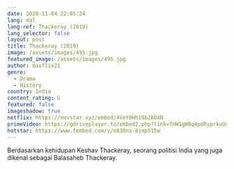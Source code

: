 ```yaml
---
date: 2020-11-04 22:05:24
lang: mal
lang-ref: Thackeray (2019)
lang_selector: false
layout: post
title: Thackeray (2019)
image: /assets/images/495.jpg
featured_image: /assets/images/495.jpg
author: maxflix21
genre:
  - Drama
  - History
country: India
content_rating: G
featured: false
imageshadow: true
netflix: https://movstar.xyz/embed/4VeY0Hh19b2A0XN
primeVideo: https://gdriveplayer.to/embed2.php?link=fHW1gWBq4pdRyprkuUqfNALkg%252BpimxA3QUijISOIYnXEtNMpHbIFP36kOjU%252BQT9tif1mq0kLM%252BeIcICiez88H%252FDwbU9602umjeMUqh%252F%252F4cUPSCSwsgiRFWjnRTIqxvHCxZP%252BHOKQxkPhAYIP%252FmvAB%252F%252F6LECkeM0TrqxDXzKVIv3tANTPQJ1OhA9WDPNT5RtPg%253D
hotstar: https://www.fembed.com/v/e830na-8jmp515w
---
```

Berdasarkan kehidupan Keshav Thackeray, seorang politisi India yang juga dikenal sebagai Balasaheb Thackeray.